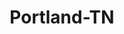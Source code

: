---
title: Portland-TN
slug: portland-tn
f_state:
- cms/state/tennessee.md
f_locations:
- cms/payday-loan/advance-america-1027.md
- cms/payday-loan/cash-express-7254.md
- cms/payday-loan/cash-express-7327.md
- cms/payday-loan/cash-n-checks-7973.md
- cms/payday-loan/cash-n-checks-9033.md
- cms/payday-loan/n-cash-checks-22439.md
- cms/payday-loan/xpress-cash-28888.md
- cms/payday-loan/xpress-cash-28893.md
- cms/payday-loan/xpress-cash-28894.md
- cms/payday-loan/xpress-cash-advance-28905.md
- cms/payday-loan/xpress-cash-advance-28909.md
- cms/payday-loan/xpress-cash-advance-inc-28912.md
updated-on: '2024-05-30T13:41:28.615Z'
created-on: '2024-05-30T13:41:28.615Z'
published-on: '2024-05-30T13:54:32.469Z'
f_city: Portland
layout: '[city].html'
tags: city
---